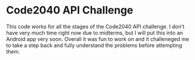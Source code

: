 Code2040 API Challenge
=================
This code works for all the stages of the Code2040 API challenge. I don't have very much time right now due to midterms, but I will put this into an Android app very soon. 
Overall it was fun to work on and it challeneged me to take a step back and fully understand the problems before attempting them. 
